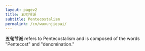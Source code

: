 ```yaml
---
layout: pagev2
title: 五旬节派
subtitle: Pentecostalism
permalink: /cn/wuxunjiepai/
---
```


**五旬节派** refers to Pentecostalism and is composed of the words "Pentecost" and "denomination."
